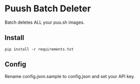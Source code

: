 # Puush Batch Deleter
Batch deletes ALL your puu.sh images.

## Install
`pip install -r requirements.txt`

## Config
Rename config.json.sample to config.json and set your API key.
